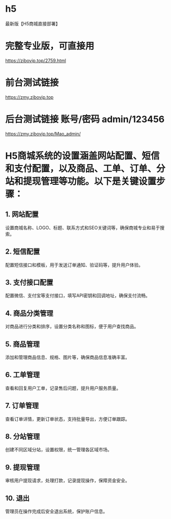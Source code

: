 # h5
最新版【H5商城直接部署】
# 完整专业版，可直接用
https://zibovip.top/2759.html
# 前台测试链接
https://zmy.zibovip.top
# 后台测试链接  账号/密码   admin/123456
https://zmy.zibovip.top/Mao_admin/

# H5商城系统的设置涵盖网站配置、短信和支付配置，以及商品、工单、订单、分站和提现管理等功能。以下是关键设置步骤：

## 1. 网站配置
设置商城名称、LOGO、标题、联系方式和SEO关键词等，确保商城专业和易于搜索。

## 2. 短信配置
配置短信接口和模板，用于发送订单通知、验证码等，提升用户体验。

## 3. 支付接口配置
配置微信、支付宝等支付接口，填写API密钥和回调地址，确保支付流畅。

## 4. 商品分类管理
对商品进行分类和排序，设置分类名称和图标，便于用户查找商品。

## 5. 商品管理
添加和管理商品信息、规格、图片等，确保商品信息准确丰富。

## 6. 工单管理
查看和回复用户工单，记录售后问题，提升用户服务质量。

## 7. 订单管理
查看订单详情，更新订单状态，支持批量导出，方便订单跟踪。

## 8. 分站管理
创建不同区域分站，设置权限，统一管理各区域市场。

## 9. 提现管理
审核用户提现请求，处理打款，记录提现操作，保障资金安全。

## 10. 退出
管理员在操作完成后安全退出系统，保护账户信息。
